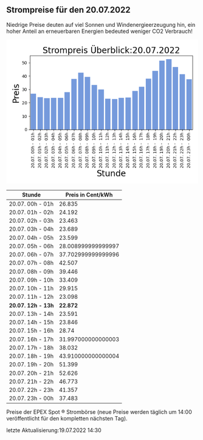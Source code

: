 
## Strompreise für den 20.07.2022

Niedrige Preise deuten auf viel Sonnen und Windenergieerzeugung hin, ein hoher Anteil an erneuerbaren Energien bedeuted weniger CO2 Verbrauch!

![Strompreis übersicht](imgs/strompreis_uebersicht.png)

| Stunde | Preis in Cent/kWh |
|---|---|
| 20.07. 00h -  01h | 26.835 | 
| 20.07. 01h -  02h | 24.192 | 
| 20.07. 02h -  03h | 23.463 | 
| 20.07. 03h -  04h | 23.689 | 
| 20.07. 04h -  05h | 23.599 | 
| 20.07. 05h -  06h | 28.008999999999997 | 
| 20.07. 06h -  07h | 37.702999999999996 | 
| 20.07. 07h -  08h | 42.507 | 
| 20.07. 08h -  09h | 39.446 | 
| 20.07. 09h -  10h | 33.409 | 
| 20.07. 10h -  11h | 29.915 | 
| 20.07. 11h -  12h | 23.098 | 
| **20.07. 12h -  13h** | **22.872** | 
| 20.07. 13h -  14h | 23.591 | 
| 20.07. 14h -  15h | 23.846 | 
| 20.07. 15h -  16h | 28.74 | 
| 20.07. 16h -  17h | 31.997000000000003 | 
| 20.07. 17h -  18h | 38.032 | 
| 20.07. 18h -  19h | 43.910000000000004 | 
| 20.07. 19h -  20h | 51.399 | 
| 20.07. 20h -  21h | 52.626 | 
| 20.07. 21h -  22h | 46.773 | 
| 20.07. 22h -  23h | 41.357 | 
| 20.07. 23h -  00h | 37.483 | 

Preise der EPEX Spot ® Strombörse (neue Preise werden täglich um 14:00 veröffentlicht für den kompletten nächsten Tag).

letzte Aktualisierung:19.07.2022 14:30